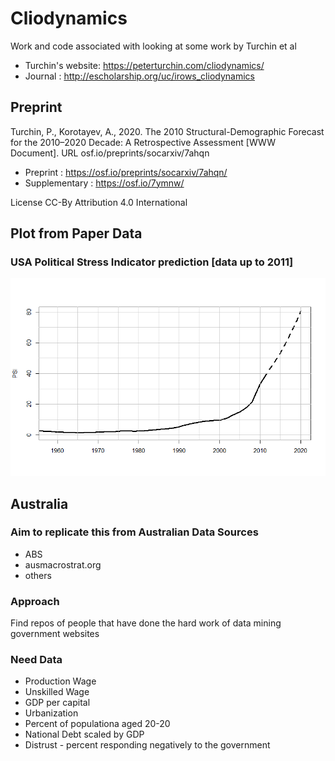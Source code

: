 # Cliodynamics
Work and code associated with looking at some work by Turchin et al
- Turchin's website: https://peterturchin.com/cliodynamics/
- Journal : http://escholarship.org/uc/irows_cliodynamics


## Preprint
Turchin, P., Korotayev, A., 2020. The 2010 Structural-Demographic Forecast for the 2010–2020 Decade: A Retrospective Assessment [WWW Document]. URL osf.io/preprints/socarxiv/7ahqn

- Preprint : https://osf.io/preprints/socarxiv/7ahqn/
- Supplementary : https://osf.io/7ymnw/

License
CC-By Attribution 4.0 International

## Plot from Paper Data
### USA Political Stress Indicator prediction [data up to 2011]
![Political Stress Indicator](https://github.com/RichardScottOZ/Cliodynamics/blob/main/Turchin_Korotayev_R/Political_Stress_indicator.png)


## Australia
### Aim to replicate this from Australian Data Sources
- ABS
- ausmacrostrat.org
- others

### Approach
Find repos of people that have done the hard work of data mining government websites

### Need Data
- Production Wage
- Unskilled Wage
- GDP per capital
- Urbanization
- Percent of populationa aged 20-20
- National Debt scaled by GDP
- Distrust - percent responding negatively to the government



